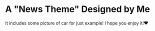 # A "News Theme" Designed by Me
It includes some picture of car for just example!
I hope you enjoy it!❤
